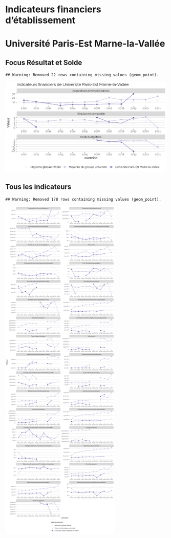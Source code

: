 Indicateurs financiers d’établissement
================

# Université Paris-Est Marne-la-Vallée

## Focus Résultat et Solde

    ## Warning: Removed 22 rows containing missing values (geom_point).

![](université_paris_est_marne_la_vallée_files/figure-gfm/etab.focus-1.png)<!-- -->

## Tous les indicateurs

    ## Warning: Removed 178 rows containing missing values (geom_point).

![](université_paris_est_marne_la_vallée_files/figure-gfm/etab-1.png)<!-- -->
